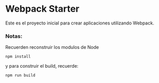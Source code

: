 # Webpack Starter

Este es el proyecto inicial para crear aplicaciones utilizando Webpack.

### Notas:
Recuerden reconstruir los modulos de Node
```
npm install
````

y para construir el build, recuerde:

```
npm run build
```
